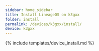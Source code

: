 ```yaml
---
sidebar: home_sidebar
title: Install LineageOS on k3gxx
folder: install
permalink: /devices/k3gxx/install/
device: k3gxx
---
```

{% include templates/device_install.md %}
